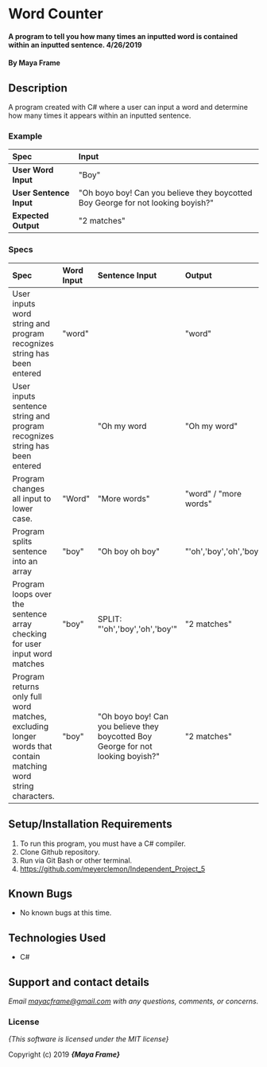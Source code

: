 # Word Counter

#### A program to tell you how many times an inputted word is contained within an inputted sentence. 4/26/2019

#### By **Maya Frame**

## Description
A program created with C# where a user can input a word and determine how many times it appears within an inputted sentence.

### Example
| Spec | Input |
| :-------------     | :------------- |
| **User Word Input** | "Boy" |  
| **User Sentence Input** | "Oh boyo boy! Can you believe they boycotted Boy George for not looking boyish?" |
| **Expected Output** | "2 matches" |

### Specs
| Spec | Word Input| Sentence Input |Output|
| :-------------     | :------------- | :------------- |:------------- |
| User inputs word string and program recognizes string has been entered| "word"| |  "word"|
| User inputs sentence string and program recognizes string has been entered|| "Oh my word |  "Oh my word" | 
| Program changes all input to lower case. |  "Word" | "More words"| "word" / "more words"| 
| Program splits sentence into an array| "boy" |  "Oh boy oh boy" |  "'oh','boy','oh','boy'" | 
| Program loops over the sentence array checking for user input word matches| "boy"| SPLIT: "'oh','boy','oh','boy'"| "2 matches"|
| Program returns only full word matches, excluding longer words that contain matching word string characters.| "boy" | "Oh boyo boy! Can you believe they boycotted Boy George for not looking boyish?" | "2 matches" |

## Setup/Installation Requirements

1. To run this program, you must have a C# compiler.
2. Clone Github repository.
3. Run via Git Bash or other terminal.
4. https://github.com/meyerclemon/Independent_Project_5

## Known Bugs
* No known bugs at this time.

## Technologies Used
* C#

## Support and contact details

_Email mayacframe@gmail.com with any questions, comments, or concerns._

### License

*{This software is licensed under the MIT license}*

Copyright (c) 2019 **_{Maya Frame}_**
